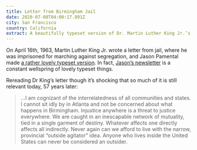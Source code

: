 ```yaml
---
title: Letter from Birmingham Jail
date: 2020-07-08T04:00:17.891Z
city: San Francisco
country: California
extract: A beautifully typeset version of Dr. Martin Luther King Jr.’s letter.
---
```

On April 16th, 1963, Martin Luther King Jr. wrote a letter from jail, where he was imprisoned for marching against segregation, and Jason Pamental made [a rather lovely typeset version](https://letterfromjail.com). In fact, [Jason’s newsletter](https://rwt.io/newsletter) is a constant wellspring of lovely typeset things.

Rereading Dr King’s letter though it’s shocking that so much of it is still relevant today, 57 years later:

> ...I am cognizant of the interrelatedness of all communities and states. I cannot sit idly by in Atlanta and not be concerned about what happens in Birmingham. Injustice anywhere is a threat to justice everywhere. We are caught in an inescapable network of mutuality, tied in a single garment of destiny. Whatever affects one directly affects all indirectly. Never again can we afford to live with the narrow, provincial “outside agitator” idea. Anyone who lives inside the United States can never be considered an outsider.


